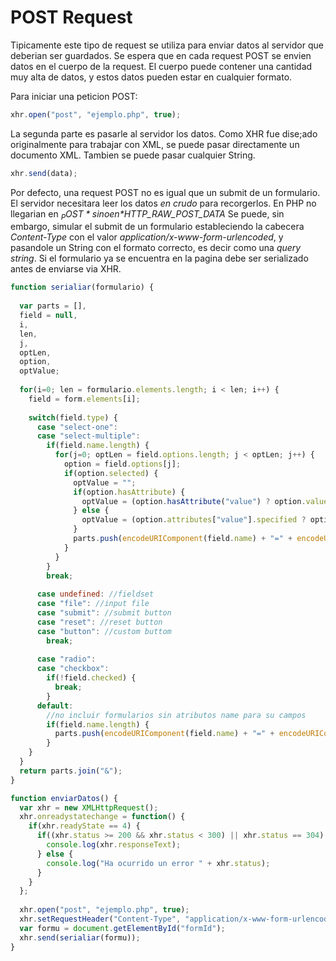 # POST Request

Tipicamente este tipo de request se utiliza para enviar datos al servidor que deberian ser guardados. Se espera que en cada request POST se envien datos en el cuerpo de la request. El cuerpo puede contener una cantidad muy alta de datos, y estos datos pueden estar en cualquier formato.

Para iniciar una peticion POST:
```javascript
xhr.open("post", "ejemplo.php", true);
```

La segunda parte es pasarle al servidor los datos. Como XHR fue dise;ado originalmente para trabajar con XML, se puede pasar directamente un documento XML. Tambien se puede pasar cualquier String.
```javascript
xhr.send(data);
```

Por defecto, una request POST no es igual que un submit de un formulario. El servidor necesitara leer los datos _en crudo_ para recorgerlos. En PHP no llegarian en *$_POST* si no en *$HTTP_RAW_POST_DATA* Se puede, sin embargo, simular el submit de un formulario estableciendo la cabecera _Content-Type_ con el valor _application/x-www-form-urlencoded_, y pasandole un String con el formato correcto, es decir como una _query string_. Si el formulario ya se encuentra en la pagina debe ser serializado antes de enviarse via XHR.

```javascript
function serialiar(formulario) {
  
  var parts = [],
  field = null,
  i,
  len,
  j,
  optLen,
  option,
  optValue;
  
  for(i=0; len = formulario.elements.length; i < len; i++) {
    field = form.elements[i];
    
    switch(field.type) {
      case "select-one":
      case "select-multiple":
        if(field.name.length) {
          for(j=0; optLen = field.options.length; j < optLen; j++) {
            option = field.options[j];
            if(option.selected) {
              optValue = "";
              if(option.hasAttribute) {
                optValue = (option.hasAttribute("value") ? option.value : option.text);
              } else {
                optValue = (option.attributes["value"].specified ? option.value : option.text);
              }
              parts.push(encodeURIComponent(field.name) + "=" + encodeURIComponent(optValue));
            }
          }
        }
        break;
      
      case undefined: //fieldset
      case "file": //input file
      case "submit": //submit button
      case "reset": //reset button
      case "button": //custom buttom
        break;
        
      case "radio":
      case "checkbox":
        if(!field.checked) {
          break;
        }
      default:
        //no incluir formularios sin atributos name para su campos
        if(field.name.length) {
          parts.push(encodeURIComponent(field.name) + "=" + encodeURIComponent(optValue));
        }
    }
  }
  return parts.join("&");
}

function enviarDatos() {
  var xhr = new XMLHttpRequest();
  xhr.onreadystatechange = function() {
    if(xhr.readyState == 4) {
      if((xhr.status >= 200 && xhr.status < 300) || xhr.status == 304) {
        console.log(xhr.responseText);
      } else {
        console.log("Ha ocurrido un error " + xhr.status);
      }
    }
  };
  
  xhr.open("post", "ejemplo.php", true);
  xhr.setRequestHeader("Content-Type", "application/x-www-form-urlencoded");
  var formu = document.getElementById("formId");
  xhr.send(serialiar(formu));
}
```
